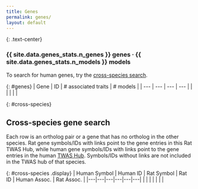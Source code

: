 ```yaml
---
title: Genes
permalink: genes/
layout: default
---
```


{: .text-center}
### **{{ site.data.genes_stats.n_genes }}** genes &middot; **{{ site.data.genes_stats.n_models }}** models

To search for human genes, try the [cross-species search](#cross-species).

{: #genes}
| Gene | ID | # associated traits | # models |
| --- | --- | --- | --- |
| | | | |

{: #cross-species}
## Cross-species gene search

Each row is an ortholog pair or a gene that has no ortholog in the other species. Rat gene symbols/IDs with links point to the gene entries in this Rat TWAS Hub, while human gene symbols/IDs with links point to the gene entries in the human [TWAS Hub](http://twas-hub.org). Symbols/IDs without links are not included in the TWAS hub of that species.

{: #cross-species .display}
| Human Symbol | Human ID | Rat Symbol | Rat ID | Human Assoc. | Rat Assoc. |
|---|---|---|---|---|---|
| | | | | | |

<script type="text/javascript" class="init">
    $(document).ready(function () {
        $('table#genes').DataTable({
            "ajax": '{{ site.baseurl }}genes.json',
            lengthChange: false,
            "language": {
                search: '<i class="fa fa-search fa-2x" aria-hidden="true"></i>'
            },
            columnDefs: [
                { "targets": [0, 1], "className": "dt-left dt-head-left" },
                { "targets": [2, 3], "className": "dt-right dt-head-right" },
                { "targets": [2, 3], "searchable": false },
            ],
            order: [[2, 'desc']],
        });
        $('table#cross-species').DataTable({
            "ajax": '{{ site.baseurl }}cross-species.json',
            lengthChange: false,
            "language": {
                search: '<i class="fa fa-search fa-2x" aria-hidden="true"></i>'
            },
            columnDefs: [ 
                { "targets": [0, 1, 2, 3], "className": "dt-left dt-head-left" },
                { "targets": [4, 5], "className": "dt-right dt-head-right" },
                { "targets": [4, 5] , "searchable": false },
            ],
            order: [[5, 'desc']],
        });
    });
</script>
